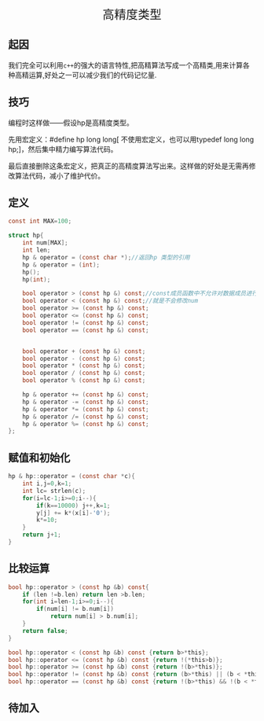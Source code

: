 <p style="text-align: center;font-size:24px">高精度类型</p>

## 起因

我们完全可以利用`c++`的强大的语言特性,把高精算法写成一个高精类,用来计算各种高精运算,好处之一可以减少我们的代码记忆量.


## 技巧

编程时这样做——假设hp是高精度类型。

先用宏定义：#define hp long long[ 不使用宏定义，也可以用typedef long long hp;]，然后集中精力编写算法代码。

最后直接删除这条宏定义，把真正的高精度算法写出来。这样做的好处是无需再修改算法代码，减小了维护代价。


## 定义 

```c
const int MAX=100;

struct hp{
    int num[MAX];
    int len;
    hp & operator = (const char *);//返回hp 类型的引用
    hp & operator = (int);
    hp();
    hp(int);

    bool operator > (const hp &) const;//const成员函数中不允许对数据成员进行修改
    bool operator < (const hp &) const;//就是不会修改num
    bool operator >= (const hp &) const;
    bool operator <= (const hp &) const;
    bool operator != (const hp &) const;
    bool operator == (const hp &) const;


    bool operator + (const hp &) const;
    bool operator - (const hp &) const;
    bool operator * (const hp &) const;
    bool operator / (const hp &) const;
    bool operator % (const hp &) const;

    hp & operator += (const hp &) const;
    hp & operator -= (const hp &) const;
    hp & operator *= (const hp &) const;
    hp & operator /= (const hp &) const;
    hp & operator %= (const hp &) const;
};
```

## 赋值和初始化

```c
hp & hp::operator = (const char *c){
    int i,j=0,k=1;
    int lc= strlen(c);
	for(i=lc-1;i>=0;i--){
		if(k==10000) j++,k=1;
		y[j] += k*(x[i]-'0');
		k*=10;
	}
    return j+1;
}
```


## 比较运算

```c
bool hp::operator > (const hp &b) const{
    if (len !=b.len) return len >b.len;
    for(int i=len-1;i>=0;i--){
        if(num[i] != b.num[i])
            return num[i] > b.num[i];
    }
    return false;
}

bool hp::operator < (const hp &b) const {return b>*this};
bool hp::operator <= (const hp &b) const {return !(*this>b)};
bool hp::operator >= (const hp &b) const {return !(b>*this)};
bool hp::operator != (const hp &b) const {return (b>*this) || (b < *this)};
bool hp::operator == (const hp &b) const {return !(b>*this) && !(b < *this)};
```


## 待加入
